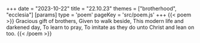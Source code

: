 +++
date = "2023-10-22"
title = "22.10.23"
themes = ["brotherhood", "ecclesia"]
[params]
  type = 'poem'
  pageKey = 'src/poem.js'
+++
{{< poem >}}
Gracious gift of brothers,
Given to walk beside,
This modern life and darkened day,
To learn to pray,
To imitate as they
do unto Christ and lean on too.
{{< /poem >}}